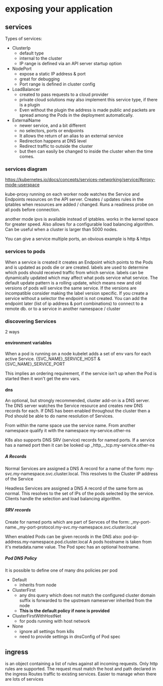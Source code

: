 # exposing your application

## services

Types of services:

* ClusterIp
  * default type
  * internal to the cluster
  * IP range is defined via an API server startup option
* NodePort
  * expose a static IP address & port
  * great for debugging
  * Port range is defined in cluster config
* LoadBalancer
  * created to pass requests to a cloud provider
  * private cloud solutions may also implement this service type, if there is a plugin
  * Even without the plugin the address is made public and packets are spread among the Pods in the deployment automatically.
* ExternalName
  * newer service, and a bit different
  * no selectors, ports or endpoints
  * It allows the return of an alias to an external service
  * Redirection happens at DNS level
  * Redirect traffic to outside the cluster
  * but then can easily be changed to inside the cluster when the time comes.

### services diagram

https://kubernetes.io/docs/concepts/services-networking/service/#proxy-mode-userspace

kube-proxy running on each worker node watches the Service and Endpoints resources on the API server.
Creates / updates rules in the iptables when resources are added / changed.
Runs a readiness probe on all pods before connection.

another mode ipvs is available instead of iptables.
works in the kernel space for greater speed.
Also allows for a configurable load balancing algorithm.
Can be useful when a cluster is larger than 5000 nodes.

You can give a service multiple ports, an obvious example is http & https

### services to pods

When a service is created it creates an Endpoint which points to the Pods and is updated as pods die or are created.
labels are used to determine which pods should received traffic from which service.
labels can be dynamically updated which may affect what pods service what service.
The default update pattern is a rolling update, which means new and old versions of pods will service the same service.
If the versions are incompatible consider making the label version specific.
If you create a service without a selector the endpoint is not created.
  You can add the endpoint later (list of ip address & port combinations)
    to connect to a remote db.
    or to a service in another namespace / cluster

### discovering Services

2 ways

#### environment variables

When a pod is running on a node kubelet adds a set of env vars for each active Service.
{SVC_NAME}_SERVICE_HOST & {SVC_NAME}_SERVICE_PORT

This implies an ordering requirement, if the service isn't up when the Pod is started then it won't get the env vars.

#### dns

An optional, but strongly recommended, cluster add-on is a DNS server.
The DNS server watches the Service resource and creates new DNS records for each.
If DNS has been enabled throughout the cluster then a Pod should be able to do name resolution of Services.

From within the name space use the service name.
From another namespace qualify it with the namespace
  my-service.other-ns

K8s also supports DNS SRV (service) records for named ports.
If a service has a named port then it can be looked up
  \_http_.\_tcp.my-service.other-ns

##### A Records

Normal Services are assigned a DNS A record for a name of the form: my-svc.my-namespace.svc.cluster.local.
This resolves to the Cluster IP address of the Service

Headless Services are assigned a DNS A record of the same form as normal.
This resolves to the set of IPs of the pods selected by the service.
Clients handle the selection and load balancing algorithm.

##### SRV records

Create for named ports which are part of Servces of the form: \_my-port-name.\_my-port-protocol.my-svc.my-namespace.svc.cluster.local

When enabled Pods can be given records in the DNS also: pod-ip-address.my-namespace.pod.cluster.local
A pods hostname is taken from it's metadata.name value. The Pod spec has an optional hostname.

##### Pod DNS Policy

It is possible to define one of many dns policies per pod

* Default
  * inherits from node
* ClusterFirst
  * any dns query which does not match the configured cluster domain suffix is forwarded to the upstream nameserver inherited from the node
  * **This is the default policy if none is provided**
* ClusterFirstWithHostNet
  * for pods running with host network
* None
  * ignore all settings from k8s
  * need to provide settings in dnsConfig of Pod spec



## ingress

is an object containing a list of rules against all incoming requests.
Only http rules are supported.
The request must match the host and path declared in the ingress
Routes traffic to existing services.
Easier to manage when there are lots of services
